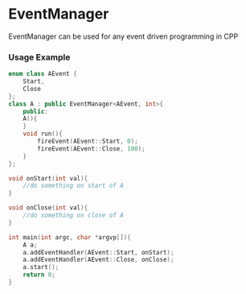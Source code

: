 # EventManager
EventManager can be used for any event driven programming in CPP

### Usage Example
```cpp
enum class AEvent {
    Start,
    Close
};
class A : public EventManager<AEvent, int>{
    public:
    A(){
    }
    void run(){
        fireEvent(AEvent::Start, 0);
        fireEvent(AEvent::Close, 100);
    }
};

void onStart(int val){
    //do something on start of A
}

void onClose(int val){
    //do something on close of A
}

int main(int argc, char *argvp[]){
    A a;
    a.addEventHandler(AEvent::Start, onStart);
    a.addEventHandler(AEvent::Close, onClose);
    a.start();
    return 0;
}
```